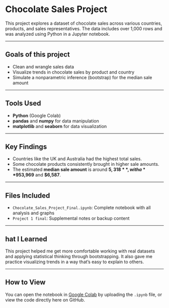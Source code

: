 # Chocolate Sales Project

This project explores a dataset of chocolate sales across various countries, products, and sales representatives. The data includes over 1,000 rows and was analyzed using Python in a Jupyter notebook.

---

## Goals of this project 

- Clean and wrangle sales data
- Visualize trends in chocolate sales by product and country
- Simulate a nonparametric inference (bootstrap) for the median sale amount

---

## Tools Used

- **Python** (Google Colab)
- **pandas** and **numpy** for data manipulation
- **matplotlib** and **seaborn** for data visualization

---

##  Key Findings

- Countries like the UK and Australia had the highest total sales.
- Some chocolate products consistently brought in higher sale amounts.
- The estimated **median sale amount** is around **$5,318**, with a **95% confidence interval** between **$3,969** and **$6,587**.

---

## Files Included

- `Chocolate_Sales_Project_Final.ipynb`: Complete notebook with all analysis and graphs
- `Project 1 final`: Supplemental notes or backup content

---

## hat I Learned

This project helped me get more comfortable working with real datasets and applying statistical thinking through bootstrapping. It also gave me practice visualizing trends in a way that’s easy to explain to others.

---

##  How to View

You can open the notebook in [Google Colab](https://colab.research.google.com/) by uploading the `.ipynb` file, or view the code directly here on GitHub.
